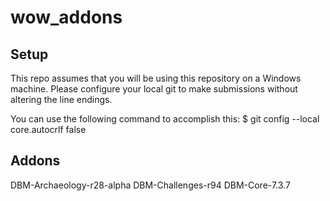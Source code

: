 # wow_addons

## Setup
This repo assumes that you will be using this repository on a Windows machine.  Please configure your local git to make submissions without altering the line endings.

You can use the following command to accomplish this:
$ git config --local core.autocrlf false

## Addons
DBM-Archaeology-r28-alpha
DBM-Challenges-r94
DBM-Core-7.3.7

